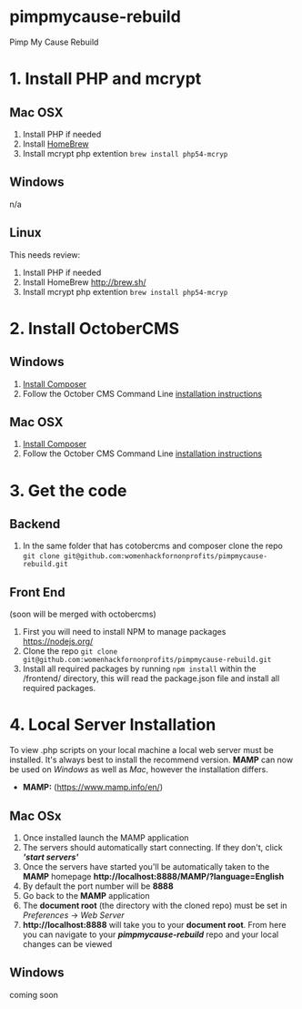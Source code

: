 # pimpmycause-rebuild
Pimp My Cause Rebuild


# 1. Install PHP and mcrypt
## Mac OSX
1. Install PHP if needed
2. Install [HomeBrew](http://brew.sh/)
3. Install mcrypt php extention `brew install php54-mcryp`

## Windows
n/a

## Linux
This needs review:

1. Install PHP if needed
2. Install HomeBrew http://brew.sh/
3. Install mcrypt php extention `brew install php54-mcryp`


# 2. Install OctoberCMS
## Windows
 1. [Install Composer](https://github.com/composer/windows-setup)
 2. Follow the October CMS Command Line [installation instructions](http://octobercms.com/docs/console/commands#console-install)
 
## Mac OSX
1. [Install Composer](https://getcomposer.org/doc/00-intro.md#installation-linux-unix-osx)
2. Follow the October CMS Command Line [installation instructions](http://octobercms.com/docs/console/commands#console-install)

# 3. Get the code
## Backend
1. In the same folder that has cotobercms and composer clone the repo `git clone git@github.com:womenhackfornonprofits/pimpmycause-rebuild.git`


## Front End 
(soon will be merged with octobercms)

1. First you will need to install NPM to manage packages https://nodejs.org/
2. Clone the repo `git clone git@github.com:womenhackfornonprofits/pimpmycause-rebuild.git`
3. Install all required packages by running `npm install` within the /frontend/ directory, this will read the package.json file and install all required packages.

# 4. Local Server Installation
To view .php scripts on your local machine a local web server must be installed. It's always best to install the recommend version. **MAMP** can now be used on *Windows* as well as *Mac*, however the installation differs.
  - **MAMP:** (https://www.mamp.info/en/)

## Mac OSx
1. Once installed launch the MAMP application
2. The servers should automatically start connecting. If they don't, click ***'start servers'***
3. Once the servers have started you'll be automatically taken to the **MAMP** homepage **http://localhost:8888/MAMP/?language=English**
4. By default the port number will be **8888**
5. Go back to the **MAMP** application
6. The **document root** (the directory with the cloned repo) must be set in *Preferences* -> *Web Server*
7. **http://localhost:8888** will take you to your **document root**. From here you can navigate to your ***pimpmycause-rebuild*** repo and your local changes can be viewed

## Windows
coming soon


